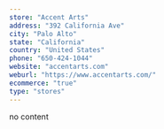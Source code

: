 ```yaml
---
store: "Accent Arts"
address: "392 California Ave"
city: "Palo Alto"
state: "California"
country: "United States"
phone: "650-424-1044"
website: "accentarts.com"
weburl: "https://www.accentarts.com/"
ecommerce: "true"
type: "stores"
---
```


no content